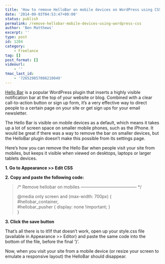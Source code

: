 ```yaml
---
title: 'How to remove HelloBar on mobile devices on WordPress using CSS'
date: '2014-09-03T04:53:47+00:00'
status: publish
permalink: /remove-hellobar-mobile-devices-using-wordpress-css
author: 'Ben Matthews'
excerpt: ''
type: post
id: 1204
category:
    - Freelance
tag: []
post_format: []
videourl:
    - ''
tmac_last_id:
    - '726529857086210049'
---
```

[Hello Bar](https://www.hellobar.com/ "HelloBar") is a popular WordPress plugin that inserts a highly visible notification bar at the top of your website or blog. Combined with a clear call-to-action button or sign up form, it’s a very effective way to direct people to a certain page on your site or get sign ups for your email newsletter.

The Hello Bar is visible on mobile devices as a default, which means it takes up a lot of screen space on smaller mobile phones, such as the iPhone. It would be great if there was a way to remove the bar on smaller devices, but the HelloBar plugin doesn’t make this possible from its settings page.

Here’s how you can remove the Hello Bar when people visit your site from mobiles, but keeps it visible when viewed on desktops, laptops or larger tablets devices.

**1. Go to Appearance &gt;&gt; Edit CSS**

**2. Copy and paste the following code:**

> /\* Remove hellobar on mobiles ————————————— \*/
> 
> @media only screen and (max-width: 700px) {  
> \#hellobar\_container,  
> \#hellobar\_pusher { display: none !important; }  
> }

**3. Click the save button**

That’s all there is to it!If that doesn’t work, open up your style.css file (available in Appearance &gt;&gt; Editor) and paste the same code into the bottom of the file, before the final ‘}’.

Now, when you visit your site from a mobile device (or resize your screen to emulate a responsive layout) the HelloBar should disappear.